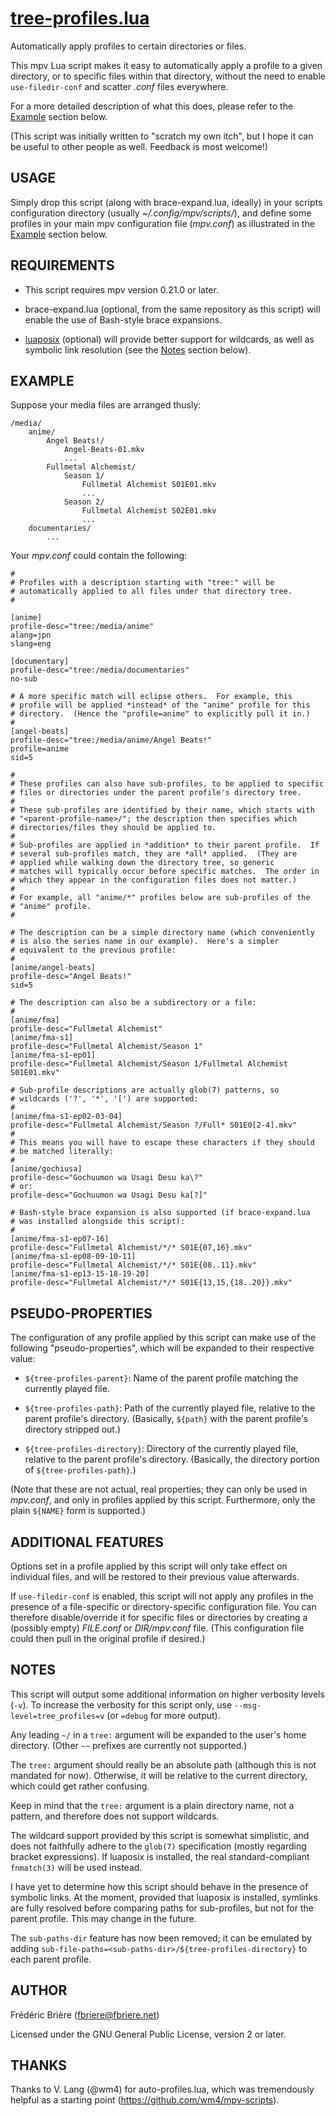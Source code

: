 # [tree-profiles.lua](https://github.com/fbriere/mpv-scripts/blob/master/scripts/tree-profiles.lua)

Automatically apply profiles to certain directories or files.

This mpv Lua script makes it easy to automatically apply a profile to
a given directory, or to specific files within that directory, without
the need to enable `use-filedir-conf` and scatter *.conf* files
everywhere.

For a more detailed description of what this does, please refer to the
[Example](#example) section below.

(This script was initially written to "scratch my own itch", but I hope it
can be useful to other people as well.  Feedback is most welcome!)


## USAGE

Simply drop this script (along with brace-expand.lua, ideally) in your
scripts configuration directory (usually *~/.config/mpv/scripts/*), and
define some profiles in your main mpv configuration file (*mpv.conf*) as
illustrated in the [Example](#example) section below.


## REQUIREMENTS

- This script requires mpv version 0.21.0 or later.

- brace-expand.lua (optional, from the same repository as this script)
will enable the use of Bash-style brace expansions.

- [luaposix](https://github.com/luaposix/luaposix) (optional) will provide
better support for wildcards, as well as symbolic link resolution (see the
[Notes](#notes) section below).


## EXAMPLE

Suppose your media files are arranged thusly:

    /media/
        anime/
            Angel Beats!/
                Angel-Beats-01.mkv
                ...
            Fullmetal Alchemist/
                Season 1/
                    Fullmetal Alchemist S01E01.mkv
                    ...
                Season 2/
                    Fullmetal Alchemist S02E01.mkv
                    ...
        documentaries/
            ...

Your *mpv.conf* could contain the following:

    #
    # Profiles with a description starting with "tree:" will be
    # automatically applied to all files under that directory tree.
    #

    [anime]
    profile-desc="tree:/media/anime"
    alang=jpn
    slang=eng

    [documentary]
    profile-desc="tree:/media/documentaries"
    no-sub

    # A more specific match will eclipse others.  For example, this
    # profile will be applied *instead* of the "anime" profile for this
    # directory.  (Hence the "profile=anime" to explicitly pull it in.)
    #
    [angel-beats]
    profile-desc="tree:/media/anime/Angel Beats!"
    profile=anime
    sid=5

    #
    # These profiles can also have sub-profiles, to be applied to specific
    # files or directories under the parent profile's directory tree.
    #
    # These sub-profiles are identified by their name, which starts with
    # "<parent-profile-name>/"; the description then specifies which
    # directories/files they should be applied to.
    #
    # Sub-profiles are applied in *addition* to their parent profile.  If
    # several sub-profiles match, they are *all* applied.  (They are
    # applied while walking down the directory tree, so generic
    # matches will typically occur before specific matches.  The order in
    # which they appear in the configuration files does not matter.)
    #
    # For example, all "anime/*" profiles below are sub-profiles of the
    # "anime" profile.
    #

    # The description can be a simple directory name (which conveniently
    # is also the series name in our example).  Here's a simpler
    # equivalent to the previous profile:
    #
    [anime/angel-beats]
    profile-desc="Angel Beats!"
    sid=5

    # The description can also be a subdirectory or a file:
    #
    [anime/fma]
    profile-desc="Fullmetal Alchemist"
    [anime/fma-s1]
    profile-desc="Fullmetal Alchemist/Season 1"
    [anime/fma-s1-ep01]
    profile-desc="Fullmetal Alchemist/Season 1/Fullmetal Alchemist S01E01.mkv"

    # Sub-profile descriptions are actually glob(7) patterns, so
    # wildcards ('?', '*', '[') are supported:
    #
    [anime/fma-s1-ep02-03-04]
    profile-desc="Fullmetal Alchemist/Season ?/Full* S01E0[2-4].mkv"
    #
    # This means you will have to escape these characters if they should
    # be matched literally:
    #
    [anime/gochiusa]
    profile-desc="Gochuumon wa Usagi Desu ka\?"
    # or:
    profile-desc="Gochuumon wa Usagi Desu ka[?]"

    # Bash-style brace expansion is also supported (if brace-expand.lua
    # was installed alongside this script):
    #
    [anime/fma-s1-ep07-16]
    profile-desc="Fullmetal Alchemist/*/* S01E{07,16}.mkv"
    [anime/fma-s1-ep08-09-10-11]
    profile-desc="Fullmetal Alchemist/*/* S01E{08..11}.mkv"
    [anime/fma-s1-ep13-15-18-19-20]
    profile-desc="Fullmetal Alchemist/*/* S01E{13,15,{18..20}}.mkv"


## PSEUDO-PROPERTIES

The configuration of any profile applied by this script can make use of the
following "pseudo-properties", which will be expanded to their respective
value:

- `${tree-profiles-parent}`: Name of the parent profile matching the
currently played file.

- `${tree-profiles-path}`: Path of the currently played file, relative to
the parent profile's directory.  (Basically, `${path}` with the parent
profile's directory stripped out.)

- `${tree-profiles-directory}`: Directory of the currently played file,
relative to the parent profile's directory.  (Basically, the directory
portion of `${tree-profiles-path}`.)

(Note that these are not actual, real properties; they can only be used in
*mpv.conf*, and only in profiles applied by this script.  Furthermore,
only the plain `${NAME}` form is supported.)


## ADDITIONAL FEATURES

Options set in a profile applied by this script will only take effect
on individual files, and will be restored to their previous value
afterwards.

If `use-filedir-conf` is enabled, this script will not apply any profiles
in the presence of a file-specific or directory-specific configuration
file.  You can therefore disable/override it for specific files or
directories by creating a (possibly empty) *FILE.conf* or *DIR/mpv.conf*
file.  (This configuration file could then pull in the original profile if
desired.)


## NOTES

This script will output some additional information on higher
verbosity levels (`-v`).  To increase the verbosity for this script
only, use `--msg-level=tree_profiles=v` (or `=debug` for more output).

Any leading `~/` in a `tree:` argument will be expanded to the user's
home directory.  (Other `~~` prefixes are currently not supported.)

The `tree:` argument should really be an absolute path (although this
is not mandated for now).  Otherwise, it will be relative to the
current directory, which could get rather confusing.

Keep in mind that the `tree:` argument is a plain directory name, not
a pattern, and therefore does not support wildcards.

The wildcard support provided by this script is somewhat simplistic, and
does not faithfully adhere to the `glob(7)` specification (mostly regarding
bracket expressions).  If luaposix is installed, the real
standard-compliant `fnmatch(3)` will be used instead.

I have yet to determine how this script should behave in the presence
of symbolic links.  At the moment, provided that luaposix is installed,
symlinks are fully resolved before comparing paths for sub-profiles, but
not for the parent profile.  This may change in the future.

The `sub-paths-dir` feature has now been removed; it can be emulated by
adding `sub-file-paths=<sub-paths-dir>/${tree-profiles-directory}` to each
parent profile.


## AUTHOR

Frédéric Brière (fbriere@fbriere.net)

Licensed under the GNU General Public License, version 2 or later.


## THANKS

Thanks to V. Lang (@wm4) for auto-profiles.lua, which was tremendously
helpful as a starting point (https://github.com/wm4/mpv-scripts).

